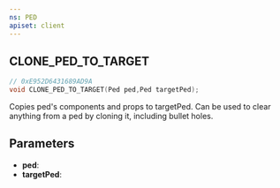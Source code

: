 ```yaml
---
ns: PED
apiset: client
---
```

## CLONE_PED_TO_TARGET

```c
// 0xE952D6431689AD9A
void CLONE_PED_TO_TARGET(Ped ped,Ped targetPed);
```

Copies ped's components and props to targetPed.
Can be used to clear anything from a ped by cloning it, including bullet holes.

## Parameters
* **ped**:
* **targetPed**:



